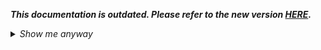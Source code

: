 _**This documentation is outdated. Please refer to the new version [HERE](https://github.com/oneworldmarket/idibu-api/blob/master/webservices/service-management/service-management-webservice.md).**_

<details>
 <summary><i>Show me anyway</i></summary>

<p>Method adds new idibu services to the specified account (specified by hash). <b>Available only for idibu partners</b></p>
<h1>
	Parameters</h1>
<p>No additional parameters for this request</p>
<h2>Request</h2>
<pre>
<code>POST http://ws.idibu.com/ws/rest/v1/service/add?idibupartner=yes</code>
<code type="xml">
&lt;?xml version=&quot;1.0&quot;?&gt;
&lt;idibu&gt;
      &lt;client-hash&gt;d7e573...&lt;/client-hash&gt;
      &lt;exempt-id&gt;18&lt;/exempt-id&gt;
      &lt;partner-password&gt;123456&lt;/partner-password&gt;
      &lt;username&gt;john_tester&lt;/username&gt;
      &lt;password&gt;test123&lt;/password&gt;
      &lt;services&gt;
            &lt;service&gt;aptrack&lt;/service&gt;
      &lt;/services&gt; 
&lt;/idibu&gt;
</code>
</pre>
<h2>Response</h2>
<pre>
<code type="xml">
&lt;?xml version=&quot;1.0&quot; encoding=&quot;UTF-8&quot;?&gt;
&lt;idibu&gt;
&lt;response&gt;
   &lt;message&gt;Service added!&lt;/message&gt;
&lt;/response&gt;
&lt;status&gt;success&lt;/status&gt;
&lt;/idibu&gt;
</code>
</pre>
</details>
